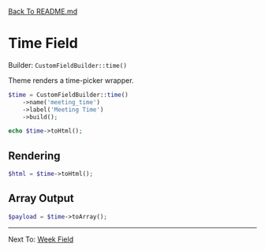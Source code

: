 [Back To README.md](../../README.md)

# Time Field

Builder: `CustomFieldBuilder::time()`

Theme renders a time-picker wrapper.

```php
$time = CustomFieldBuilder::time()
    ->name('meeting_time')
    ->label('Meeting Time')
    ->build();

echo $time->toHtml();
```

## Rendering

```php
$html = $time->toHtml();
```

## Array Output

```php
$payload = $time->toArray();
```

---

Next To: [Week Field](week.md)
